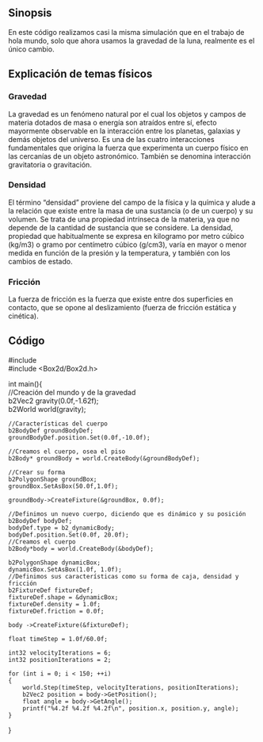 ## Sinopsis
En este código realizamos casi la misma simulación que en el trabajo de hola mundo, solo que ahora usamos la gravedad de la luna, realmente es el único cambio.
## Explicación de temas físicos
### Gravedad 
La gravedad es un fenómeno natural por el cual los objetos y campos de materia dotados de masa o energía son atraídos entre sí, efecto mayormente observable en la interacción entre los planetas, galaxias y demás objetos del universo. Es una de las cuatro interacciones fundamentales que origina la fuerza que experimenta un cuerpo físico en las cercanías de un objeto astronómico. También se denomina interacción gravitatoria o gravitación.
### Densidad
El término “densidad” proviene del campo de la física y la química y alude a la relación que existe entre la masa de una sustancia (o de un cuerpo) y su volumen. Se trata de una propiedad intrínseca de la materia, ya que no depende de la cantidad de sustancia que se considere.
La densidad, propiedad que habitualmente se expresa en kilogramo por metro cúbico (kg/m3) o gramo por centímetro cúbico (g/cm3), varía en mayor o menor medida en función de la presión y la temperatura, y también con los cambios de estado.

### Fricción
La fuerza de fricción es la fuerza que existe entre dos superficies en contacto, que se opone al deslizamiento (fuerza de fricción estática y cinética).

## Código
#include <iostream>  
#include <Box2d/Box2d.h>  
  
int main(){  
    //Creación del mundo y de la gravedad  
    b2Vec2 gravity(0.0f,-1.62f);  
    b2World world(gravity);  
  
    //Características del cuerpo  
    b2BodyDef groundBodyDef;  
    groundBodyDef.position.Set(0.0f,-10.0f);  
  
    //Creamos el cuerpo, osea el piso  
    b2Body* groundBody = world.CreateBody(&groundBodyDef);  
  
    //Crear su forma  
    b2PolygonShape groundBox;  
    groundBox.SetAsBox(50.0f,1.0f);  
  
    groundBody->CreateFixture(&groundBox, 0.0f);  
  
    //Definimos un nuevo cuerpo, diciendo que es dinámico y su posición  
    b2BodyDef bodyDef;  
    bodyDef.type = b2_dynamicBody;  
    bodyDef.position.Set(0.0f, 20.0f);  
    //Creamos el cuerpo  
    b2Body*body = world.CreateBody(&bodyDef);  
  
    b2PolygonShape dynamicBox;  
    dynamicBox.SetAsBox(1.0f, 1.0f);  
    //Definimos sus características como su forma de caja, densidad y fricción  
    b2FixtureDef fixtureDef;  
    fixtureDef.shape = &dynamicBox;  
    fixtureDef.density = 1.0f;  
    fixtureDef.friction = 0.0f;  
  
    body ->CreateFixture(&fixtureDef);  
  
    float timeStep = 1.0f/60.0f;  
  
    int32 velocityIterations = 6;  
    int32 positionIterations = 2;  
  
    for (int i = 0; i < 150; ++i)  
    {  
        world.Step(timeStep, velocityIterations, positionIterations);  
        b2Vec2 position = body->GetPosition();  
        float angle = body->GetAngle();  
        printf("%4.2f %4.2f %4.2f\n", position.x, position.y, angle);  
    }  
  
}